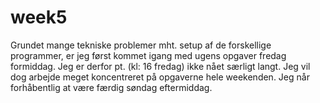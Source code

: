 # week5

Grundet mange tekniske problemer mht. setup af de forskellige programmer, er jeg først kommet igang med ugens opgaver fredag formiddag. Jeg er derfor pt. (kl: 16 fredag) ikke nået særligt langt. Jeg vil dog arbejde meget koncentreret på opgaverne hele weekenden. Jeg når forhåbentlig at være færdig søndag eftermiddag.   

